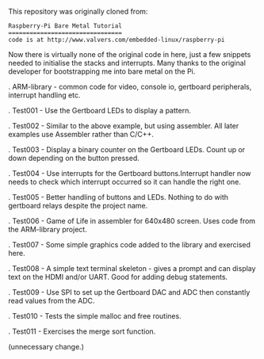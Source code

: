 This repository was originally cloned from:

    Raspberry-Pi Bare Metal Tutorial
    ================================
    code is at http://www.valvers.com/embedded-linux/raspberry-pi

Now there is virtually none of the original code in here, just a few snippets needed to initialise the stacks and interrupts. Many thanks to the original developer for bootstrapping me into bare metal on the Pi.

. ARM-library - common code for video, console io, gertboard peripherals, interrupt handling etc.

. Test001 - Use the Gertboard LEDs to display a pattern.

. Test002 - Similar to the above example, but using assembler. All later examples use Assembler rather than C/C++.

. Test003 - Display a binary counter on the Gertboard LEDs. Count up or down depending on the button pressed.

. Test004 - Use interrupts for the Gertboard buttons.Interrupt handler now needs to check which interrupt occurred so it can handle the right one.

. Test005 - Better handling of buttons and LEDs. Nothing to do with gertboard relays despite the project name.

. Test006 - Game of Life in assembler for 640x480 screen. Uses code from the ARM-library project.

. Test007 - Some simple graphics code added to the library and exercised here.

. Test008 - A simple text terminal skeleton - gives a prompt and can display text on the HDMI and/or UART. Good for adding debug statements.

. Test009 - Use SPI to set up the Gertboard DAC and ADC then constantly read values from the ADC.

. Test010 - Tests the simple malloc and free routines.

. Test011 - Exercises the merge sort function.

(unnecessary change.)
